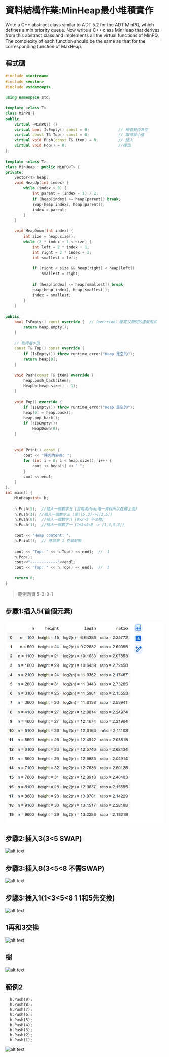 # 資料結構作業:MinHeap最小堆積實作
>
Write a C++ abstract class similar to ADT 5.2 for the ADT MinPQ, which defines a min priority queue.
Now write a C++ class MinHeap that derives from this abstract class and implements all the virtual functions of MinPQ.
The complexity of each function should be the same as that for the corresponding function of MaxHeap.

## 程式碼

```cpp
#include <iostream>
#include <vector>
#include <stdexcept>

using namespace std;

template <class T>
class MinPQ {
public:
    virtual ~MinPQ() {}
    virtual bool IsEmpty() const = 0;             // 檢查是否為空
    virtual const T& Top() const = 0;             // 取得最小值
    virtual void Push(const T& item) = 0;         // 插入
    virtual void Pop() = 0;                       //彈出
};

template <class T>
class MinHeap : public MinPQ<T> {
private:
    vector<T> heap; 
    void HeapUp(int index) {
        while (index > 0) {
            int parent = (index - 1) / 2;
            if (heap[index] >= heap[parent]) break;
            swap(heap[index], heap[parent]);
            index = parent;
        }
    }

    void HeapDown(int index) {
        int size = heap.size();
        while (2 * index + 1 < size) {
            int left = 2 * index + 1;
            int right = 2 * index + 2;
            int smallest = left;

            if (right < size && heap[right] < heap[left])
                smallest = right;

            if (heap[index] <= heap[smallest]) break;
            swap(heap[index], heap[smallest]);
            index = smallest;
        }
    }

public:
    bool IsEmpty() const override {  //（override）覆寫父類別的虛擬函式
        return heap.empty();
    }

    // 取得最小值
    const T& Top() const override {
        if (IsEmpty()) throw runtime_error("Heap 是空的");
        return heap[0];
    }

    void Push(const T& item) override {
        heap.push_back(item);
        HeapUp(heap.size() - 1);
    }

    void Pop() override {
        if (IsEmpty()) throw runtime_error("Heap 是空的");
        heap[0] = heap.back();
        heap.pop_back();
        if (!IsEmpty())
            HeapDown(0);
    }


    void Print() const {
        cout << "陣列內容為: ";
        for (int i = 0; i < heap.size(); i++) {
            cout << heap[i] << " ";
        }
        cout << endl;
    }
};
int main() {
    MinHeap<int> h;

    h.Push(5);  //插入一個數字五 (目前為Heap唯一資料所以在最上面)
    h.Push(3); //插入一個數字三 (原:[5,3]->][3,5])
    h.Push(8);  //插入一個數字八 (8>5>3 不交換)
    h.Push(1);  //插入一個數字一 (1<3<5<8 -> [1,3,5,8])

    cout << "Heap content: ";
    h.Print();  // 應該是 1 在最前面

    cout << "Top: " << h.Top() << endl;  //  1
    h.Pop();
    cout<<"------------"<<endl;
    cout << "Top: " << h.Top() << endl;  //  3

    return 0;
}

```
>範例測資
5-3-8-1

## 步驟1:插入5(首個元素)
![alt text](image-1.png)

## 步驟2:插入3(3<5 SWAP)
![alt text](image-2.png)

## 步驟3:插入8(3<5<8 不需SWAP)
![alt text](image-3.png)

## 步驟3:插入1(1<3<5<8 1  1和5先交換)
![alt text](image-5.png)
## 1再和3交換
![alt text](image-6.png)
## 樹

![alt text](image-7.png)

## 範例2
  ```  h.Push(10);
    h.Push(9);
    h.Push(8);
    h.Push(7);
    h.Push(6);
    h.Push(5);
    h.Push(4);
    h.Push(3);
    h.Push(2);
    h.Push(1);
```
![alt text](image-4.png)